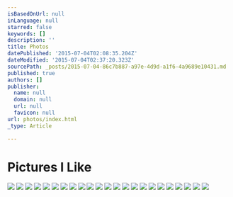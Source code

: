 ```yaml
---
isBasedOnUrl: null
inLanguage: null
starred: false
keywords: []
description: ''
title: Photos
datePublished: '2015-07-04T02:08:35.204Z'
dateModified: '2015-07-04T02:37:20.323Z'
sourcePath: _posts/2015-07-04-86c7b887-a97e-4d9d-a1f6-4a9689e10431.md
published: true
authors: []
publisher:
  name: null
  domain: null
  url: null
  favicon: null
url: photos/index.html
_type: Article

---
```

# Pictures I Like
![](https://the-grid-user-content.s3-us-west-2.amazonaws.com/7034ee85-403d-4767-939a-c04f025b8a42.jpg)
![](https://the-grid-user-content.s3-us-west-2.amazonaws.com/3db1b448-b51a-4df1-b2c9-248902614644.jpg)
![](https://the-grid-user-content.s3-us-west-2.amazonaws.com/614b8e35-17d4-4204-ad2b-23a1755f2d28.jpg)
![](https://the-grid-user-content.s3-us-west-2.amazonaws.com/14f98e4a-7b7c-45f9-9094-cffb20276b0f.jpg)
![](https://the-grid-user-content.s3-us-west-2.amazonaws.com/14732af0-845a-4de4-b52b-a694acea401a.jpg)
![](https://the-grid-user-content.s3-us-west-2.amazonaws.com/7744fb2c-2467-4c83-84b2-2595934d7a53.jpg)
![](https://the-grid-user-content.s3-us-west-2.amazonaws.com/32f39ba7-e814-4940-96f4-c5a5c84a0c1b.jpg)
![](https://the-grid-user-content.s3-us-west-2.amazonaws.com/06401b55-c2d0-4d51-a2b5-57f56b3c34b9.jpg)
![](https://the-grid-user-content.s3-us-west-2.amazonaws.com/c84eaa4a-f2cd-41e0-837c-09226360ffee.jpg)
![](https://the-grid-user-content.s3-us-west-2.amazonaws.com/4624350a-8f47-4b17-86b1-e159349f6701.jpg)
![](https://the-grid-user-content.s3-us-west-2.amazonaws.com/809671f7-784e-4576-ab4b-ae068666e566.jpg)
![](https://the-grid-user-content.s3-us-west-2.amazonaws.com/54715655-d9ee-4b21-81c4-d7fb5044907a.jpg)
![](https://the-grid-user-content.s3-us-west-2.amazonaws.com/0ed5c737-2f08-4689-a6f9-3b61a9c2143a.jpg)
![](https://the-grid-user-content.s3-us-west-2.amazonaws.com/d3f5e76f-fa58-4e30-81d3-1caf1a710e54.jpg)
![](https://the-grid-user-content.s3-us-west-2.amazonaws.com/3a3f6574-cc92-4e9e-833f-2680b3fe16b6.jpg)
![](https://the-grid-user-content.s3-us-west-2.amazonaws.com/5bc7c9c3-240c-48e2-9186-ffd83eb2d72a.jpg)
![](https://the-grid-user-content.s3-us-west-2.amazonaws.com/ef0c3447-dd19-4aa8-afdc-fb3fcc10b26c.jpg)
![](https://the-grid-user-content.s3-us-west-2.amazonaws.com/9647be18-320b-4c54-bb8b-8333df82106f.jpg)
![](https://the-grid-user-content.s3-us-west-2.amazonaws.com/00f95cc1-49a6-4e3b-9ff2-01b1712de5f7.jpg)
![](https://the-grid-user-content.s3-us-west-2.amazonaws.com/ae879e4c-9558-4aee-81c7-216708e961f2.jpg)
![](https://the-grid-user-content.s3-us-west-2.amazonaws.com/027798c0-3515-4f96-910c-878176ec7f6e.png)
![](https://the-grid-user-content.s3-us-west-2.amazonaws.com/c1f86888-8638-4554-8e9c-93306ecc2794.jpg)
![](https://the-grid-user-content.s3-us-west-2.amazonaws.com/27e12481-99e0-4eb6-85b0-13e9cfbd795b.jpg)